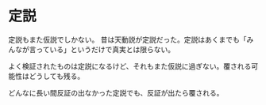 # 定説

定説もまた仮説でしかない。
昔は天動説が定説だった。定説はあくまでも「みんなが言っている」というだけで真実とは限らない。

よく検証されたものは定説になるけど、それもまた仮説に過ぎない。覆される可能性はどうしても残る。

どんなに長い間反証の出なかった定説でも、反証が出たら覆される。
